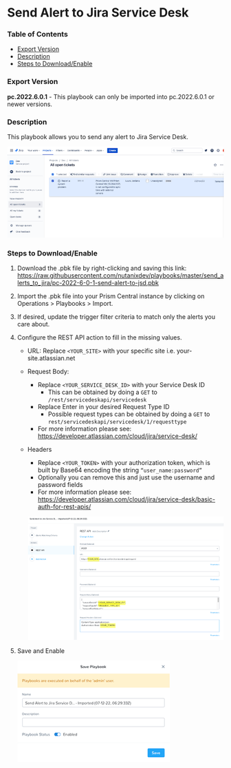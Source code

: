 # Send Alert to Jira Service Desk

### Table of Contents
   - [Export Version](#export-version)
   - [Description](#description)
   - [Steps to Download/Enable](#steps-to-downloadenable)

### Export Version
<b>pc.2022.6.0.1</b> - This playbook can only be imported into pc.2022.6.0.1 or newer versions.

### Description
This playbook allows you to send any alert to Jira Service Desk.

![](alert-in-jsd.png)

### Steps to Download/Enable
1. Download the .pbk file by right-clicking and saving this link: https://raw.githubusercontent.com/nutanixdev/playbooks/master/send_alerts_to_jira/pc-2022-6-0-1-send-alert-to-jsd.pbk
2. Import the .pbk file into your Prism Central instance by clicking on Operations > Playbooks > Import.
2. If desired, update the trigger filter criteria to match only the alerts you care about.
3. Configure the REST API action to fill in the missing values.
    - URL: Replace `<YOUR_SITE>` with your specific site i.e. your-site.atlassian.net
    - Request Body: 
        - Replace `<YOUR_SERVICE_DESK_ID>` with your Service Desk ID
            - This can be obtained by doing a `GET` to `/rest/servicedeskapi/servicedesk`
        - Replace Enter in your desired Request Type ID
            - Possible request types can be obtained by doing a `GET` to `rest/servicedeskapi/servicedesk/1/requesttype`
        - For more information please see: https://developer.atlassian.com/cloud/jira/service-desk/
    - Headers
        - Replace `<YOUR_TOKEN>` with your authorization token, which is built by Base64 encoding the string `“user_name:password”`
        - Optionally you can remove this and just use the username and password fields
        - For more information please see: https://developer.atlassian.com/cloud/jira/service-desk/basic-auth-for-rest-apis/
        

        ![](playbook-update.png)

4. Save and Enable

    ![](save-and-enable.png)

